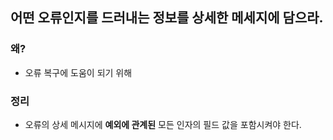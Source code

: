 ## 어떤 오류인지를 드러내는 정보를 상세한 메세지에 담으라.

### 왜?

- 오류 복구에 도움이 되기 위해

### 정리

- 오류의 상세 메시지에 __예외에 관계된__ 모든 인자의 필드 값을 포함시켜야 한다.